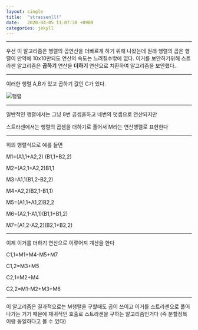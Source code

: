 ```yaml
---
layout: single
title:  "strassenll!"
date:   2020-04-05 11:07:30 +0900
categories: jekyll
---
```


---

우선 이 알고리즘은 행렬의 곱연산을 더빠르게 하기 위해 나왔는데 원래 행렬의 곱은 행렬이 만약에 10x10만되도 연산의 속도는 느려질수밖에 없다. 이거를 보안하기위해 스트라센 알고리즘은 **곱하기** 연산을 **더하기** 연산으로 치환하여 알고리즘을 보안했다.

---

이러한 행렬 A,B가 있고 곱하기 값인 C가 있다.

![행렬](C:\Users\장석빈\Desktop\캡처.PNG)

---

일반적인 행렬에서는 그냥 8번 곱셈을하고 네번의 덧셈으로 연산되지만 

스트라센에서는 행렬의 곱셈을 더하기로 풀어서 M라는 연산행렬로  표현한다

---

위의 행렬식으로 예를 들면

M1=(A1,1+A2,2) (B1,1+B2,2)

M2=(A2,1+A2,2)B1,1

M3=A1,1(B1,2-B2,2)

M4=A2,2(B2,1-B1,1)

M5=(A1,1+A1,2)B2,2

M6=(A2,1-A1,1)(B1,1+B1,2)

M7=(A1,2-A2,2)(B2,1+B2,2)

---

이제 이거를 더하기 연산으로 이루어져 계산을 한다

C1,1=M1+M4-M5+M7

C1,2=M3+M5

C2,1=M2+M4

C2,2=M1-M2+M3+M6

---

이 알고리즘은 결과적으로는 M행렬을 구할때도 곱이 쓰이고 이거를 스트라센으로 풀어나가는 거기 때문에 재귀적인 호출로 스트라센을 구하는 알고리즘인거다 (즉 분할정복 이랑 동일하다고 볼 수 있다)